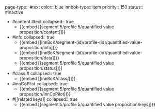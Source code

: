 page-type:: #text
color:: blue
innbok-type:: item
priority:: 150
status:: #inactive

- #content #text
  collapsed:: true
	- {{embed [[segment 5/profile 5/quantified value proposition/content]]}}
- #info
  collapsed:: true
	- {{embed [[innBoK/segment-(id)/profile-(id)/quantified-value-proposition/info]]}}
	- {{embed [[innBoK/segment-(id)/profile-(id)/quantified-value-proposition/data]]}}
	- {{embed [[segment 5/profile 5/quantified value proposition/status]]}}
- #class #
  collapsed:: true
	- {{embed [[innBoK/class/]]}}
- #innCoPilot
  collapsed:: true
	- {{embed [[segment 5/profile 5/quantified value proposition/innCoPilot]]}}
- #[[related keys]]
  collapsed:: true
	- {{embed [[segment 5/profile 5/quantified value proposition/keys]]}}







